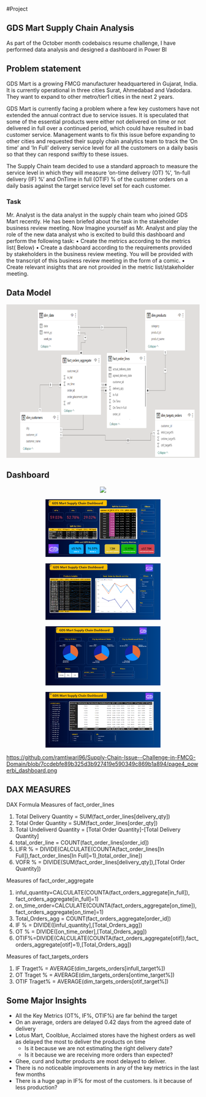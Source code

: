 #Project
## GDS Mart Supply Chain Analysis
As part of the October month codebaiscs resume challenge, I have performed data analysis and designed a dashboard in Power BI



## Problem statement

GDS Mart is a growing FMCG manufacturer headquartered in Gujarat, India. It is currently operational in three cities Surat, Ahmedabad and Vadodara. They want to expand to other metro/tier1 cities in the next 2 years.

GDS Mart is currently facing a problem where a few key customers have not extended the annual contract due to service issues. It is speculated that some of the essential products were either not delivered on time or not delivered in full over a continued period, which could have resulted in bad customer service. Management wants to fix this issue before expanding to other cities and requested their supply chain analytics team to track the ’On time’ and ‘In Full’ delivery service level for all the customers on a daily basis so that they can respond swiftly to these issues.

The Supply Chain team decided to use a standard approach to measure the service level in which they will measure ‘on-time delivery (OT) %’, ‘In-full delivery (IF) %’ and OnTime in full (OTIF) % of the customer orders on a daily basis against the target service level set for each customer.



### Task 

Mr. Analyst is the data analyst in the supply chain team who joined GDS Mart recently. He has been briefed about the task in the stakeholder business review meeting. Now Imagine yourself as Mr. Analyst and play the role of the new data analyst who is excited to build this dashboard and perform the following task:
•	Create the metrics according to the metrics list( Below)
•	Create a dashboard according to the requirements provided by stakeholders in the business review meeting. You will be provided with the transcript of this business review meeting in the form of a comic.
•	Create relevant insights that are not provided in the metric list/stakeholder meeting.



## Data Model 

<p align="center">
  
  <img src="https://github.com/ramtiwari96/Supply-Chain-Issue--Challenge-in-FMCG-Domain/blob/f1d6cb9a63c68465166db2b2ba55557a0f7ec97f/model_Image.png" height="400">
</p>

## Dashboard 

<p align="center">
  <img src="https://github.com/Naveen-S6/AtliQ_Mart_Supply_Chain_Analysis/blob/main/resources/Dashboard.jpg" width="300">
</p>

<p align="center">
  <img src="https://github.com/ramtiwari96/Supply-Chain-Issue--Challenge-in-FMCG-Domain/blob/7ccdebfe89b325d3b927419e590349c869b1a894/page1_powerbi_dashboard.png" width="300">
</p>

<p align="center">
  <img src="https://github.com/ramtiwari96/Supply-Chain-Issue--Challenge-in-FMCG-Domain/blob/7ccdebfe89b325d3b927419e590349c869b1a894/page2_powerbi_dashboard.png" width="300">
</p>


<p align="center">
  <img src="https://github.com/ramtiwari96/Supply-Chain-Issue--Challenge-in-FMCG-Domain/blob/7ccdebfe89b325d3b927419e590349c869b1a894/page3_powerbi_dashboard.png" width="300">
</p>

<p align="center">
  <img src="https://github.com/ramtiwari96/Supply-Chain-Issue--Challenge-in-FMCG-Domain/blob/7ccdebfe89b325d3b927419e590349c869b1a894/page4_powerbi_dashboard.png" width="300">
</p>

https://github.com/ramtiwari96/Supply-Chain-Issue--Challenge-in-FMCG-Domain/blob/7ccdebfe89b325d3b927419e590349c869b1a894/page4_powerbi_dashboard.png

## DAX MEASURES
DAX Formula
Measures of fact_order_lines
1.	Total Delivery Quantity = SUM(fact_order_lines[delivery_qty])
2.	Total Order Quantity = SUM(fact_order_lines[order_qty])
3.	Total Undeliverd Quantity = [Total Order Quantity]-[Total Delivery Quantity]
4.	total_order_line = COUNT(fact_order_lines[order_id])
5.	LIFR % = DIVIDE(CALCULATE(COUNTA(fact_order_lines[In Full]),fact_order_lines[In Full]=1),[total_order_line])
6.	VOFR % = DIVIDE(SUM(fact_order_lines[delivery_qty]),[Total Order Quantity])


Measures of fact_order_aggregate
1.	inful_quantity=CALCULATE(COUNTA(fact_orders_aggregate[in_full]),
fact_orders_aggregate[in_full]=1)
2.	on_time_order=CALCULATE(COUNTA(fact_orders_aggregate[on_time]),
fact_orders_aggregate[on_time]=1)
3.	Total_Orders_agg = COUNT(fact_orders_aggregate[order_id])
4.	IF % = DIVIDE([inful_quantity],[Total_Orders_agg])
5.	OT % = DIVIDE([on_time_order],[Total_Orders_agg])
6.	OTIF%=DIVIDE(CALCULATE(COUNTA(fact_orders_aggregate[otif]),fact_orders_aggregate[otif]=1),[Total_Orders_agg])

Measures of fact_targets_orders

1.	IF Traget% = AVERAGE(dim_targets_orders[infull_target%])
2.	OT Traget % = AVERAGE(dim_targets_orders[ontime_target%])
3.	OTIF Traget% = AVERAGE(dim_targets_orders[otif_target%])


## Some Major Insights 

- All the Key Metrics (OT%, IF%, OTIF%) are far behind the target
- On an average, orders are delayed 0.42 days from the agreed date of delivery
- Lotus Mart, Coolblue, Acclaimed stores have the highest orders as well as delayed the most to deliver the products on time 
  - Is it because we are not estimating the right delivery date?
  - Is it because we are receiving more orders than expected?
- Ghee, curd and butter products are most delayed to deliver. 
- There is no noticeable improvements in any of the key metrics in the last few months
- There is a huge gap in IF% for most of the customers. Is it because of less production?
